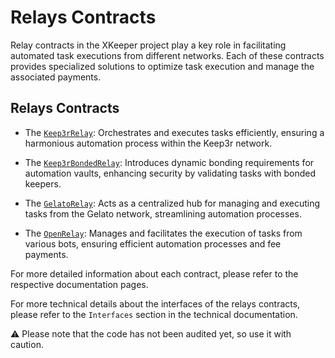 # Relays Contracts

Relay contracts in the XKeeper project play a key role in facilitating automated task executions from different networks. Each of these contracts provides specialized solutions to optimize task execution and manage the associated payments.

## Relays Contracts

- The [`Keep3rRelay`](./keep3r_relay.md): Orchestrates and executes tasks efficiently, ensuring a harmonious automation process within the Keep3r network.

- The [`Keep3rBondedRelay`](./keep3r_bonded_relay.md): Introduces dynamic bonding requirements for automation vaults, enhancing security by validating tasks with bonded keepers.

- The [`GelatoRelay`](./gelato_relay.md): Acts as a centralized hub for managing and executing tasks from the Gelato network, streamlining automation processes.

- The [`OpenRelay`](./open_relay.md): Manages and facilitates the execution of tasks from various bots, ensuring efficient automation processes and fee payments.

For more detailed information about each contract, please refer to the respective documentation pages.

For more technical details about the interfaces of the relays contracts, please refer to the `Interfaces` section in the technical documentation.

⚠️ Please note that the code has not been audited yet, so use it with caution.
